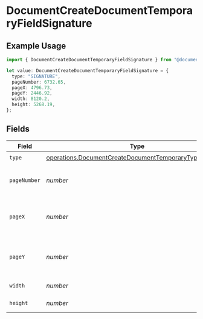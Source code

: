 # DocumentCreateDocumentTemporaryFieldSignature

## Example Usage

```typescript
import { DocumentCreateDocumentTemporaryFieldSignature } from "@documenso/sdk-typescript/models/operations";

let value: DocumentCreateDocumentTemporaryFieldSignature = {
  type: "SIGNATURE",
  pageNumber: 6732.65,
  pageX: 4796.73,
  pageY: 2446.92,
  width: 8120.2,
  height: 5268.19,
};
```

## Fields

| Field                                                                                                                              | Type                                                                                                                               | Required                                                                                                                           | Description                                                                                                                        |
| ---------------------------------------------------------------------------------------------------------------------------------- | ---------------------------------------------------------------------------------------------------------------------------------- | ---------------------------------------------------------------------------------------------------------------------------------- | ---------------------------------------------------------------------------------------------------------------------------------- |
| `type`                                                                                                                             | [operations.DocumentCreateDocumentTemporaryTypeSignature](../../models/operations/documentcreatedocumenttemporarytypesignature.md) | :heavy_check_mark:                                                                                                                 | N/A                                                                                                                                |
| `pageNumber`                                                                                                                       | *number*                                                                                                                           | :heavy_check_mark:                                                                                                                 | The page number the field will be on.                                                                                              |
| `pageX`                                                                                                                            | *number*                                                                                                                           | :heavy_check_mark:                                                                                                                 | The X coordinate of where the field will be placed.                                                                                |
| `pageY`                                                                                                                            | *number*                                                                                                                           | :heavy_check_mark:                                                                                                                 | The Y coordinate of where the field will be placed.                                                                                |
| `width`                                                                                                                            | *number*                                                                                                                           | :heavy_check_mark:                                                                                                                 | The width of the field.                                                                                                            |
| `height`                                                                                                                           | *number*                                                                                                                           | :heavy_check_mark:                                                                                                                 | The height of the field.                                                                                                           |